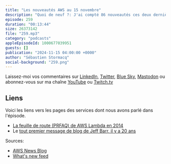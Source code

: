 ```yaml
---
title: "Les nouveautés AWS au 15 novembre"
description: "Quoi de neuf ?: J'ai compté 86 nouveautés ces deux dernières semaines, en ligne avec le rythme d'octobre. C'est une semaine d'anniversaire puisque nous fetons les 20 ans du blogs AWS News et les 10 ans de AWS Lambda. J'ai aussi accroché pour vous des nouveautés sympas pour EBS et CloudFormation, de nouvelles APIs pour Amazon Location Service, des brokers express pour Kafka et un nouveau type de policy IAM - si vous travaillez dans des équipes sécurité, vous allez adorer : les resource control policy ou RCP."
episode: 259
duration: "00:13:44"
size: 26373142
file: "259.mp3"
category: "podcasts"
appleEpisodeId: 1000677039951
guests: []
publication: "2024-11-15 04:00:00 +0000"
author: "Sébastien Stormacq"
social-background: "259.png"
---
```


Laissez-moi vos commentaires sur [LinkedIn](https://www.linkedin.com/in/sebastienstormacq/), [Twitter](https://twitter.com/sebsto), [Blue Sky](https://bsky.app/profile/sebsto.bsky.social), [Mastodon](https://awscommunity.social/@sebsto) ou abonnez-vous sur ma chaîne [YouTube](https://www.youtube.com/sebsto) ou [Twitch.tv](https://www.twitch.tv/sebAWS)

## Liens

Voici les liens vers les pages des services dont nous avons parlé dans l'épisode.

- [La feuille de route (PRFAQ) de AWS Lambda en 2014](https://www.allthingsdistributed.com/2024/11/aws-lambda-turns-10-a-rare-look-at-the-doc-that-started-it.html)
- Le [tout premier message de blog de Jeff Barr, il y a 20 ans](https://aws.amazon.com/blogs/aws/welcome/)


Sources: 

- [AWS News Blog](https://aws.amazon.com/blogs/aws/)
- [What's new feed](https://aws.amazon.com/about-aws/whats-new/2023/)
